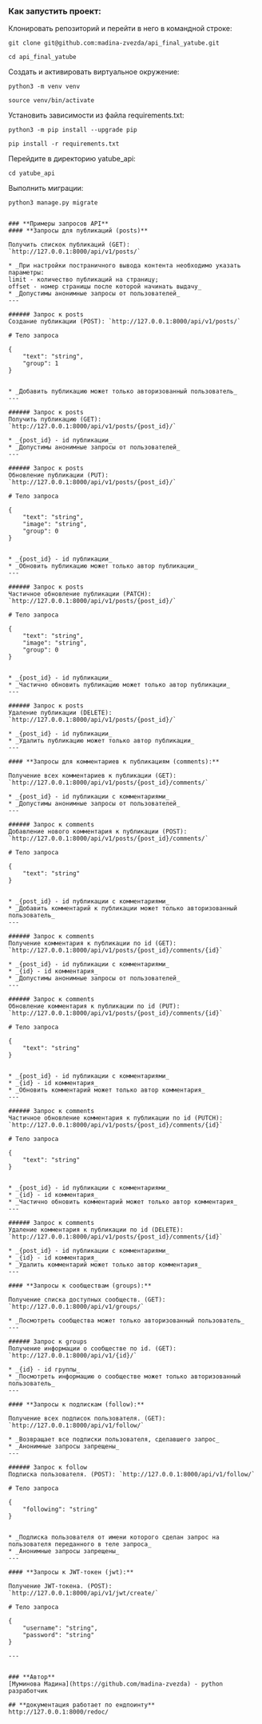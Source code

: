 ### Как запустить проект:

Клонировать репозиторий и перейти в него в командной строке:

```
git clone git@github.com:madina-zvezda/api_final_yatube.git
```

```
cd api_final_yatube
```

Cоздать и активировать виртуальное окружение:

```
python3 -m venv venv
```

```
source venv/bin/activate
```

Установить зависимости из файла requirements.txt:

```
python3 -m pip install --upgrade pip
```

```
pip install -r requirements.txt
```

Перейдите в директорию yatube_api:

```
cd yatube_api
```

Выполнить миграции:

```
python3 manage.py migrate


### **Примеры запросов API**
#### **Запросы для публикаций (posts)**

Получить спискок публикаций (GET): `http://127.0.0.1:8000/api/v1/posts/`

* _При настройки постраничного вывода контента необходимо указать параметры:
limit - количество публикаций на страницу;
offset - номер страницы после которой начинать выдачу_
* _Допустимы анонимные запросы от пользователей_
---

###### Запрос к posts
Создание публикации (POST): `http://127.0.0.1:8000/api/v1/posts/`

```
    # Тело запроса

    {
        "text": "string",
        "group": 1
    }
```

* _Добавить публикацию может только авторизованный пользователь_
---

###### Запрос к posts
Получить публикацию (GET): `http://127.0.0.1:8000/api/v1/posts/{post_id}/`

* _{post_id} - id публикации_
* _Допустимы анонимные запросы от пользователей_
---

###### Запрос к posts
Обновление публикации (PUT): `http://127.0.0.1:8000/api/v1/posts/{post_id}/`

```
    # Тело запроса

    {
        "text": "string",
        "image": "string",
        "group": 0
    }
```

* _{post_id} - id публикации_
* _Обновить публикацию может только автор публикации_
---

###### Запрос к posts
Частичное обновление публикации (PATCH): `http://127.0.0.1:8000/api/v1/posts/{post_id}/`

```
    # Тело запроса

    {
        "text": "string",
        "image": "string",
        "group": 0
    }
```

* _{post_id} - id публикации_
* _Частично обновить публикацию может только автор публикации_
---

###### Запрос к posts
Удаление публикации (DELETE): `http://127.0.0.1:8000/api/v1/posts/{post_id}/`

* _{post_id} - id публикации_
* _Удалить публикацию может только автор публикации_
---

#### **Запросы для комментариев к публикациям (comments):**

Получение всех комментариев к публикации (GET): `http://127.0.0.1:8000/api/v1/posts/{post_id}/comments/`

* _{post_id} - id публикации с комментариями_
* _Допустимы анонимные запросы от пользователей_
---

###### Запрос к comments
Добавление нового комментария к публикации (POST): `http://127.0.0.1:8000/api/v1/posts/{post_id}/comments/`

```
    # Тело запроса

    {
        "text": "string"
    }
```

* _{post_id} - id публикации с комментариями_
* _Добавить комментарий к публикации может только авторизованный пользователь_
---

###### Запрос к comments
Получение комментария к публикации по id (GET): `http://127.0.0.1:8000/api/v1/posts/{post_id}/comments/{id}`

* _{post_id} - id публикации с комментариями_
* _{id} - id комментария_
* _Допустимы анонимные запросы от пользователей_
---

###### Запрос к comments
Обновление комментария к публикации по id (PUT): `http://127.0.0.1:8000/api/v1/posts/{post_id}/comments/{id}`

```
    # Тело запроса

    {
        "text": "string"
    }
```

* _{post_id} - id публикации с комментариями_
* _{id} - id комментария_
* _Обновить комментарий может только автор комментария_
---

###### Запрос к comments
Частичное обновление комментария к публикации по id (PUTCH): `http://127.0.0.1:8000/api/v1/posts/{post_id}/comments/{id}`

```
    # Тело запроса

    {
        "text": "string"
    }
```

* _{post_id} - id публикации с комментариями_
* _{id} - id комментария_
* _Частично обновить комментарий может только автор комментария_
---

###### Запрос к comments
Удаление комментария к публикации по id (DELETE): `http://127.0.0.1:8000/api/v1/posts/{post_id}/comments/{id}`

* _{post_id} - id публикации с комментариями_
* _{id} - id комментария_
* _Удалить комментарий может только автор комментария_
---

#### **Запросы к сообществам (groups):**

Получение списка доступных сообществ. (GET): `http://127.0.0.1:8000/api/v1/groups/`

* _Посмотреть сообщества может только авторизованный пользователь_
---

###### Запрос к groups
Получение информации о сообществе по id. (GET): `http://127.0.0.1:8000/api/v1/{id}/`

* _{id} - id группы_
* _Посмотреть информацию о сообществе может только авторизованный пользователь_
---

#### **Запросы к подпискам (follow):**

Получение всеx подписок пользователя. (GET): `http://127.0.0.1:8000/api/v1/follow/`

* _Возвращает все подписки пользователя, сделавшего запрос_
* _Анонимные запросы запрещены_
---

###### Запрос к follow
Подписка пользователя. (POST): `http://127.0.0.1:8000/api/v1/follow/`

```
    # Тело запроса

    {
        "following": "string"
    }
```

* _Подписка пользователя от имени которого сделан запрос на пользователя переданного в теле запроса_
* _Анонимные запросы запрещены_
---

#### **Запросы к JWT-токен (jwt):**

Получение JWT-токена. (POST): `http://127.0.0.1:8000/api/v1/jwt/create/`

```
    # Тело запроса

    {
        "username": "string",
        "password": "string"
    }
```
---


### **Автор**
[Муминова Мадина](https://github.com/madina-zvezda) - python разработчик

## **документация работает по ендпоинту**  http://127.0.0.1:8000/redoc/